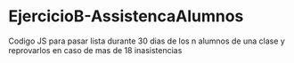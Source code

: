 # EjercicioB-AssistencaAlumnos
Codigo JS para pasar lista durante 30 dias de los n alumnos de una clase y reprovarlos en caso de mas de 18 inasistencias
